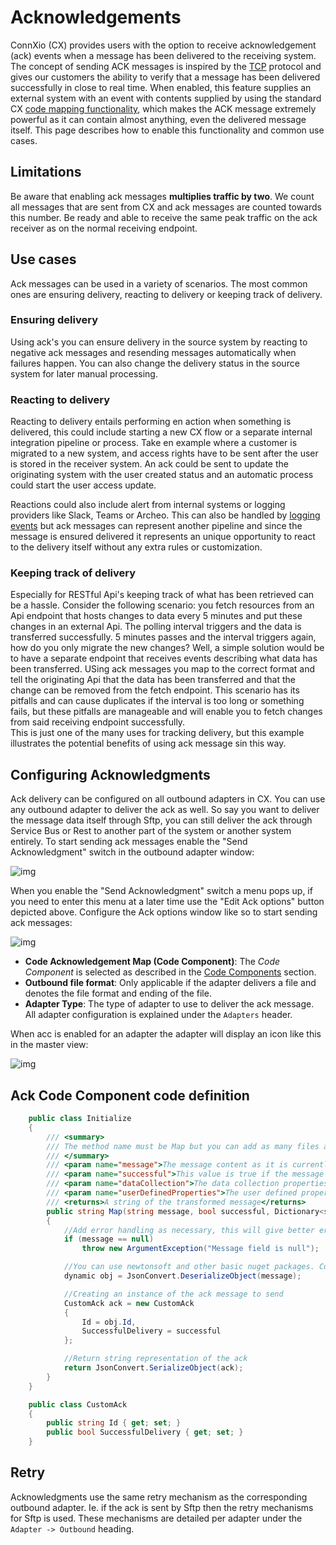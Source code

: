 # Acknowledgements

ConnXio (CX) provides users with the option to receive acknowledgement (ack) events when a message has been delivered to the receiving system. The concept of sending ACK messages is inspired by the [TCP](https://en.wikipedia.org/wiki/Transmission_Control_Protocol#Connection_establishment) protocol and gives our customers the ability to verify that a message has been delivered successfully in close to real time. When enabled, this feature supplies an external system with an event with contents supplied by using the standard CX [code mapping functionality](/Transformation/code-components), which makes the ACK message extremely powerful as it can contain almost anything, even the delivered message itself. This page describes how to enable this functionality and common use cases.

## Limitations

Be aware that enabling ack messages **multiplies traffic by two**. We count all messages that are sent from CX and ack messages are counted towards this number. Be ready and able to receive the same peak traffic on the ack receiver as on the normal receiving endpoint.

## Use cases

Ack messages can be used in a variety of scenarios. The most common ones are ensuring delivery, reacting to delivery or keeping track of delivery.

### Ensuring delivery

Using ack's you can ensure delivery in the source system by reacting to negative ack messages and resending messages automatically when failures happen. You can also change the delivery status in the source system for later manual processing.

### Reacting to delivery

Reacting to delivery entails performing en action when something is delivered, this could include starting a new CX flow or a separate internal integration pipeline or process. Take en example where a customer is migrated to a new system, and access rights have to be sent after the user is stored in the receiver system. An ack could be sent to update the originating system with the user created status and an automatic process could start the user access update.

Reactions could also include alert from internal systems or logging providers like Slack, Teams or Archeo. This can also be handled by [logging events](/Logging) but ack messages can represent another pipeline and since the message is ensured delivered it represents an unique opportunity to react to the delivery itself without any extra rules or customization.

### Keeping track of delivery

Especially for RESTful Api's keeping track of what has been retrieved can be a hassle. Consider the following scenario: you fetch resources from an Api endpoint that hosts changes to data every 5 minutes and put these changes in an external Api. The polling interval triggers and the data is transferred successfully. 5 minutes passes and the interval triggers again, how do you only migrate the new changes? Well, a simple solution would be to have a separate endpoint that receives events describing what data has been transferred. USing ack messages you map to the correct format and tell the originating Api that the data has been transferred and that the change can be removed from the fetch endpoint. This scenario has its pitfalls and can cause duplicates if the interval is too long or something fails, but these pitfalls are manageable and will enable you to fetch changes from said receiving endpoint successfully.\
This is just one of the many uses for tracking delivery, but this example illustrates the potential benefits of using ack message sin this way.

## Configuring Acknowledgments

Ack delivery can be configured on all outbound adapters in CX. You can use any outbound adapter to deliver the ack as well. So say you want to deliver the message data itself through Sftp, you can still deliver the ack through Service Bus or Rest to another part of the system or another system entirely. To start sending ack messages enable the "Send Acknowledgment" switch in the outbound adapter window:

![img](https://cmhpictsa.blob.core.windows.net/pictures/Ack%20enable%20on%20adapter.png?sv=2020-08-04&st=2021-11-16T11%3A14%3A39Z&se=2040-11-17T11%3A14%3A00Z&sr=b&sp=r&sig=nxGH1A8rQw7uw1XSoda0nusLAJEh1UW4752GPHGy4GQ%3D)

When you enable the "Send Acknowledgment" switch a menu pops up, if you need to enter this menu at a later time use the "Edit Ack options" button depicted above. Configure the Ack options window like so to start sending ack messages:

![img](https://cmhpictsa.blob.core.windows.net/pictures/Ack%20Options%20config.png?sv=2020-08-04&st=2022-01-11T12%3A32%3A18Z&se=2040-01-12T12%3A32%3A00Z&sr=b&sp=r&sig=nixBhAC%2BcjSGQl6ql1L6Z0DlaO%2FX0LaHDYZzl%2BwS%2Bj4%3D)

- **Code Acknowledgement Map (Code Component)**: The *Code Component* is selected as described in the [Code Components](/Transformation/code-components) section.
- **Outbound file format**: Only applicable if the adapter delivers a file and denotes the file format and ending of the file.
- **Adapter Type**: The type of adapter to use to deliver the ack message. All adapter configuration is explained under the `Adapters` header.

When acc is enabled for an adapter the adapter will display an icon like this in the master view:

![img](https://cmhpictsa.blob.core.windows.net/pictures/Ack%20icon%20image.png?sv=2020-08-04&st=2021-11-16T11%3A33%3A15Z&se=2040-11-17T11%3A33%3A00Z&sr=b&sp=r&sig=wre4L15vsKCLNXyHC1xrnH6GMe80RCUNvF4AFeROJsk%3D)

## Ack Code Component code definition

```csharp
    public class Initialize
    {
        /// <summary>
        /// The method name must be Map but you can add as many files and other methods that you want, and call them inside Map. But you must use this signature and return a string.
        /// </summary>
        /// <param name="message">The message content as it is currently. This changes as the engine runs trough different transformations</param>
        /// <param name="successful">This value is true if the message was delivered successful to its destination by the outbound adapter</param>
        /// <param name="dataCollection">The data collection properties you have collected earlier in the transformation pipeline</param>
        /// <param name="userDefinedProperties">The user defined properties that are transferred with the message metadata. Put variables here to access them later outside message content.</param>
        /// <returns>A string of the transformed message</returns>
        public string Map(string message, bool successful, Dictionary<string, string> dataCollection, Dictionary<string, string> userDefinedProperties)
        {
            //Add error handling as necessary, this will give better error messages in the logs
            if (message == null)
                throw new ArgumentException("Message field is null");

            //You can use newtonsoft and other basic nuget packages. Contact the CX team if you need a non supported package.
            dynamic obj = JsonConvert.DeserializeObject(message);

            //Creating an instance of the ack message to send
            CustomAck ack = new CustomAck
            {
                Id = obj.Id,
                SuccessfulDelivery = successful
            };

            //Return string representation of the ack
            return JsonConvert.SerializeObject(ack);
        }
    }

    public class CustomAck
    {
        public string Id { get; set; }
        public bool SuccessfulDelivery { get; set; }
    }
```

## Retry

Acknowledgments use the same retry mechanism as the corresponding outbound adapter. Ie. if the ack is sent by Sftp then the retry mechanisms for Sftp is used. These mechanisms are detailed per adapter under the `Adapter -> Outbound` heading.
